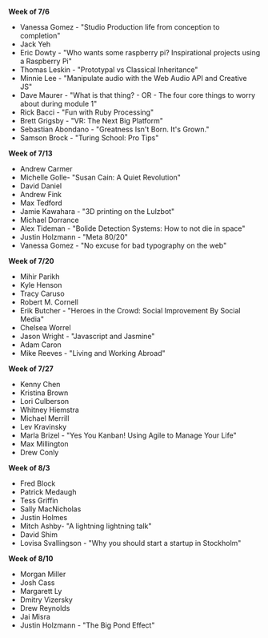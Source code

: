 **Week of 7/6**

* Vanessa Gomez - "Studio Production life from conception to completion"
* Jack Yeh
* Eric Dowty - "Who wants some raspberry pi? Inspirational projects using a Raspberry Pi"
* Thomas Leskin - "Prototypal vs Classical Inheritance"
* Minnie Lee - "Manipulate audio with the Web Audio API and Creative JS"
* Dave Maurer - "What is that thing? - OR - The four core things to worry about during module 1"
* Rick Bacci - "Fun with Ruby Processing"
* Brett Grigsby - "VR: The Next Big Platform"
* Sebastian Abondano - "Greatness Isn't Born. It's Grown."
* Samson Brock - "Turing School: Pro Tips"

**Week of 7/13**

* Andrew Carmer
* Michelle Golle- "Susan Cain: A Quiet Revolution"
* David Daniel
* Andrew Fink
* Max Tedford
* Jamie Kawahara - "3D printing on the Lulzbot"
* Michael Dorrance
* Alex Tideman - "Bolide Detection Systems: How to not die in space"
* Justin Holzmann - "Meta 80/20"
* Vanessa Gomez - "No excuse for bad typography on the web"

**Week of 7/20**

* Mihir Parikh
* Kyle Henson
* Tracy Caruso
* Robert M. Cornell
* Erik Butcher - "Heroes in the Crowd: Social Improvement By Social Media"
* Chelsea Worrel
* Jason Wright - "Javascript and Jasmine"
* Adam Caron
* Mike Reeves - "Living and Working Abroad"

**Week of 7/27**

* Kenny Chen
* Kristina Brown
* Lori Culberson
* Whitney Hiemstra
* Michael Merrill
* Lev Kravinsky
* Marla Brizel - "Yes You Kanban! Using Agile to Manage Your Life"
* Max Millington
* Drew Conly

**Week of 8/3**

* Fred Block
* Patrick Medaugh
* Tess Griffin
* Sally MacNicholas
* Justin Holmes
* Mitch Ashby- "A lightning lightning talk"
* David Shim
* Lovisa Svallingson - "Why you should start a startup in Stockholm"

**Week of 8/10**

* Morgan Miller
* Josh Cass
* Margarett Ly
* Dmitry Vizersky
* Drew Reynolds
* Jai Misra
* Justin Holzmann - "The Big Pond Effect"
